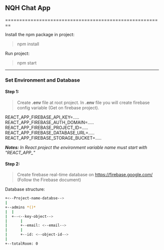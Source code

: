 ## NQH Chat App

========================================================

Install the npm package in project:
> npm install

Run project:
> npm start

--------------------------------------------------------
### Set Environment and Database

#### Step 1:


> Create **.env** file at root project.
> In **.env** file you will create firebase config variable (Get on firebase project).

REACT_APP_FIREBASE_API_KEY=.....
REACT_APP_FIREBASE_AUTH_DOMAIN=.....
REACT_APP_FIREBASE_PROJECT_ID=.....
REACT_APP_FIREBASE_DATABASE_URL=.....
REACT_APP_FIREBASE_STORAGE_BUCKET=.....

***Notes:*** *In React project the environment variable name must start with "REACT_APP_"*


#### Step 2:

>
> Create firebase real-time database on https://firebase.google.com/ (Follow the Firebase document)
>

Database structure:
```bash
+<--Project-name-databse-->
|
+--admins *()*
|  |
|  +--<--key-object-->
|      |
|      +--email: <--email-->
|      |
|      +--id: <--object-id-->
|
+--totalRoom: 0
```